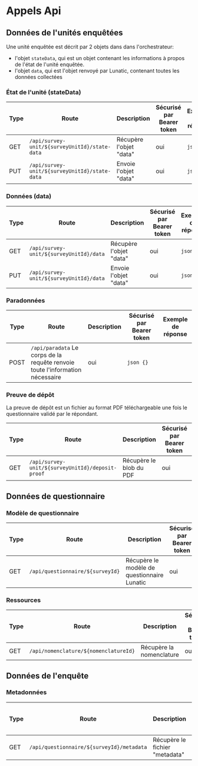 # Appels Api


## Données de l'unités enquêtées

Une unité enquêtée est décrit par 2 objets dans dans l'orchestrateur:
- l'objet `stateData`, qui est un objet contenant les informations à propos de l'état de l'unité enquêtée.
- l'objet `data`, qui est l'objet renvoyé par Lunatic, contenant toutes les données collectées


### État de l'unité (stateData)


| Type | Route | Description | Sécurisé par Bearer token | Exemple de réponse |
|-|-|-|-|-|
|GET|`/api/survey-unit/${surveyUnitId}/state-data` |  Récupère l'objet "data" |oui | ```json {}``` |
|PUT|`/api/survey-unit/${surveyUnitId}/state-data` | Envoie l'objet "data" | oui |```json {}``` |

### Données (data)

| Type | Route | Description | Sécurisé par Bearer token | Exemple de réponse |
|-|-|-|-|-|
|GET|`/api/survey-unit/${surveyUnitId}/data` | Récupère l'objet "data" |oui | ```json {}``` |
|PUT|`/api/survey-unit/${surveyUnitId}/data` |  Envoie l'objet "data" |oui | ```json {}``` |

### Paradonnées


| Type | Route | Description | Sécurisé par Bearer token | Exemple de réponse |
|-|-|-|-|-|
|POST|`/api/paradata`  Le corps de la requête renvoie toute l'information nécessaire | oui | ```json {}``` |

### Preuve de dépôt

La preuve de dépôt est un fichier au format PDF téléchargeable une fois le questionnaire validé par le répondant.

| Type | Route | Description | Sécurisé par Bearer token | Exemple de réponse |
|-|-|-|-|-|
|GET|`/api/survey-unit/${surveyUnitId}/deposit-proof` | Récupère le blob du PDF | oui |Fichier PDF  |


## Données de questionnaire

### Modèle de questionnaire

| Type | Route | Description | Sécurisé par Bearer token| Exemple de réponse |
|-|-|-|-|-|
|GET|`/api/questionnaire/${surveyId}` | Récupère le modèle de questionnaire Lunatic |oui  | ```json {}``` |

### Ressources

| Type | Route | Description | Sécurisé par Bearer token | Exemple de réponse |
|-|-|-|-|-|
|GET|`/api/nomenclature/${nomenclatureId}` | Récupère la nomenclature |oui ? | ```json {}``` |


## Données de l'enquête

### Metadonnées

| Type | Route | Description | Sécurisé par Bearer token | Exemple de réponse |
|-|-|-|-|-|
|GET|`/api/questionnaire/${surveyId}/metadata` |  Récupère le fichier "metadata" |non | ```json {}``` |
